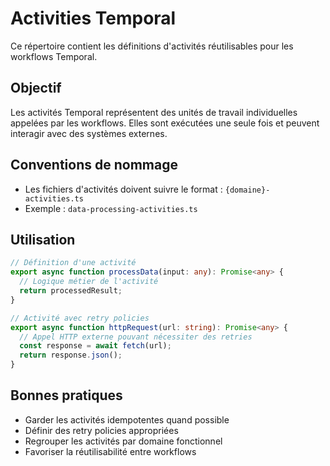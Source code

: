 # Activities Temporal

Ce répertoire contient les définitions d'activités réutilisables pour les workflows Temporal.

## Objectif

Les activités Temporal représentent des unités de travail individuelles appelées par les workflows. Elles sont exécutées une seule fois et peuvent interagir avec des systèmes externes.

## Conventions de nommage

- Les fichiers d'activités doivent suivre le format : `{domaine}-activities.ts`
- Exemple : `data-processing-activities.ts`

## Utilisation

```typescript
// Définition d'une activité
export async function processData(input: any): Promise<any> {
  // Logique métier de l'activité
  return processedResult;
}

// Activité avec retry policies
export async function httpRequest(url: string): Promise<any> {
  // Appel HTTP externe pouvant nécessiter des retries
  const response = await fetch(url);
  return response.json();
}
```

## Bonnes pratiques

- Garder les activités idempotentes quand possible
- Définir des retry policies appropriées
- Regrouper les activités par domaine fonctionnel
- Favoriser la réutilisabilité entre workflows